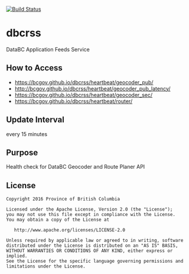 [![Build Status](https://travis-ci.org/bcgov/dbcrss.svg?branch=master)](https://travis-ci.org/bcgov/dbcrss)
# dbcrss
DataBC Application Feeds Service
## How to Access
* https://bcgov.github.io/dbcrss/heartbeat/geocoder_pub/
* http://bcgov.github.io/dbcrss/heartbeat/geocoder_pub_latency/
* https://bcgov.github.io/dbcrss/heartbeat/geocoder_sec/
* https://bcgov.github.io/dbcrss/heartbeat/router/

## Update Interval
every 15 minutes

## Purpose
Health check for DataBC Geocoder and Route Planer API

## License

    Copyright 2016 Province of British Columbia

    Licensed under the Apache License, Version 2.0 (the "License");
    you may not use this file except in compliance with the License.
    You may obtain a copy of the License at

       http://www.apache.org/licenses/LICENSE-2.0

    Unless required by applicable law or agreed to in writing, software
    distributed under the License is distributed on an "AS IS" BASIS,
    WITHOUT WARRANTIES OR CONDITIONS OF ANY KIND, either express or implied.
    See the License for the specific language governing permissions and
    limitations under the License.
